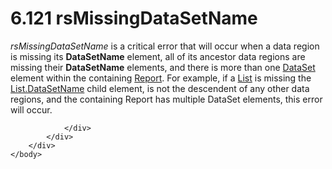 <html dir="LTR" xmlns:mshelp="http://msdn.microsoft.com/mshelp" xmlns:ddue="http://ddue.schemas.microsoft.com/authoring/2003/5" xmlns:xlink="http://www.w3.org/1999/xlink" xmlns:tool="http://www.microsoft.com/tooltip">
    <head>
        <meta http-equiv="Content-Type" content="text/html; CHARSET=utf-8"></meta>
        <meta name="save" content="history"></meta>
        <title>6.121 rsMissingDataSetName</title>
        <xml>
            <mshelp:toctitle title="6.121 rsMissingDataSetName"></mshelp:toctitle>
            <mshelp:rltitle title="[MS-RDL]: rsMissingDataSetName"></mshelp:rltitle>
            <mshelp:keyword index="A" term="4c9e6c8d-9197-4d29-9923-fea22988af5a"></mshelp:keyword>
            <mshelp:attr name="DCSext.ContentType" value="open specification"></mshelp:attr>
            <mshelp:attr name="AssetID" value="4c9e6c8d-9197-4d29-9923-fea22988af5a"></mshelp:attr>
            <mshelp:attr name="TopicType" value="kbRef"></mshelp:attr>
            <mshelp:attr name="DCSext.Title" value="[MS-RDL]: rsMissingDataSetName" />
        </xml>
    </head>
    <body>
        <div id="header">
            <h1 class="heading">6.121 rsMissingDataSetName</h1>
        </div>
        <div id="mainSection">
            <div id="mainBody">
                <div id="allHistory" class="saveHistory"></div>
                <div id="sectionSection0" class="section" name="collapseableSection">
                    

<p><i>rsMissingDataSetName</i> is a critical error that will
occur when a data region is missing its <b>DataSetName</b> element, all of its
ancestor data regions are missing their <b>DataSetName</b> elements, and there
is more than one <a href="a14782b0-2e2f-4305-83a3-3de3fd750b6a.md">DataSet</a>
element within the containing <a href="6bbaafec-020b-406c-b4e7-5e4318b616cb.md">Report</a>. For example, if a <a href="ea4c625c-0558-4fb3-b3b8-bde6c160b1e2.md">List</a> is missing the <a href="5917d87a-9810-4b46-93fb-08a88d475d13.md">List.DataSetName</a> child
element, is not the descendent of any other data regions, and the containing
Report has multiple DataSet elements, this error will occur.</p>


                </div>
            </div>
        </div>
    </body>
</html>